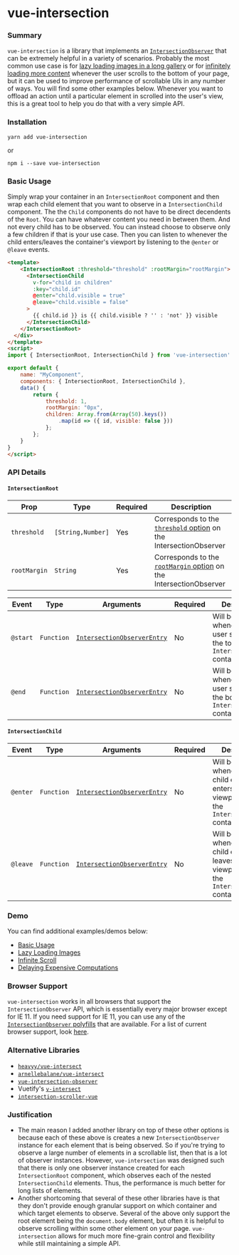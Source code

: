 # vue-intersection

### Summary

`vue-intersection` is a library that implements an [`IntersectionObserver`](https://developer.mozilla.org/en-US/docs/Web/API/Intersection_Observer_API) that can be extremely helpful in a variety of scenarios. Probably the most common use case is for [lazy loading images in a long gallery](https://codesandbox.io/s/angry-tdd-0eyq0?file=/src/App.vue) or for [infinitely loading more content](https://codesandbox.io/s/elastic-bell-9kcex?file=/src/App.vue) whenever the user scrolls to the bottom of your page, but it can be used to improve performance of scrollable UIs in any number of ways. You will find some other examples below. Whenever you want to offload an action until a particular element in scrolled into the user's view, this is a great tool to help you do that with a very simple API. 

### Installation

```
yarn add vue-intersection
```
or
```
npm i --save vue-intersection
```

### Basic Usage

Simply wrap your container in an `IntersectionRoot` component and then wrap each child element that you want to observe in a `IntersectionChild` component. The the `Child` components do not have to be direct decendents of the `Root`. You can have whatever content you need in between them. And not every child has to be observed. You can instead choose to observe only a few children if that is your use case. Then you can listen to whenever the child enters/leaves the container's viewport by listening to the `@enter` or `@leave` events.

```html
<template>
    <IntersectionRoot :threshold="threshold" :rootMargin="rootMargin">
      <IntersectionChild
        v-for="child in children"
        :key="child.id"
        @enter="child.visible = true"
        @leave="child.visible = false"
      >
        {{ child.id }} is {{ child.visible ? '' : 'not' }} visible
      </IntersectionChild>
    </IntersectionRoot>
  </div>
</template>
<script>
import { IntersectionRoot, IntersectionChild } from 'vue-intersection'

export default {
    name: "MyComponent",
    components: { IntersectionRoot, IntersectionChild },
    data() {
        return {
            threshold: 1,
            rootMargin: "0px",
            children: Array.from(Array(50).keys())
                .map(id => ({ id, visible: false }))
            };
        };
    }
}
</script>
```

### API Details

#### `IntersectionRoot`

| Prop  | Type  | Required  | Description |
|---|---|---|---|
| `threshold`  | `[String,Number]`  | Yes  | Corresponds to the [`threshold` option](https://developer.mozilla.org/en-US/docs/Web/API/Intersection_Observer_API) on the IntersectionObserver   |
| `rootMargin`  | `String`  | Yes  | Corresponds to the [`rootMargin` option](https://developer.mozilla.org/en-US/docs/Web/API/Intersection_Observer_API) on the IntersectionObserver   |

| Event  | Type  | Arguments | Required  | Description |
|---|---|---|---|---|
| `@start`  | `Function` | [`IntersectionObserverEntry`](https://developer.mozilla.org/en-US/docs/Web/API/IntersectionObserverEntry) | No  | Will be fired whenever the user scrolls to the top of the `IntersectionRoot` container |
| `@end`  | `Function` |  [`IntersectionObserverEntry`](https://developer.mozilla.org/en-US/docs/Web/API/IntersectionObserverEntry)  | No  | Will be fired whenever the user scrolls to the bottom of the `IntersectionRoot` container |

#### `IntersectionChild`

| Event  | Type | Arguments  | Required  | Description |
|---|---|---|---|---|
| `@enter`  | `Function` |  [`IntersectionObserverEntry`](https://developer.mozilla.org/en-US/docs/Web/API/IntersectionObserverEntry)  | No  | Will be fired whenever the child element enters the viewport for of the `IntersectionRoot` container |
| `@leave`  | `Function` |  [`IntersectionObserverEntry`](https://developer.mozilla.org/en-US/docs/Web/API/IntersectionObserverEntry)  | No  | Will be fired whenever the child element leaves the viewport for of the `IntersectionRoot` container |

### Demo

You can find additional examples/demos below: 

- [Basic Usage](https://codesandbox.io/s/ecstatic-liskov-bl4xm?file=/src/App.vue)
- [Lazy Loading Images](https://codesandbox.io/s/angry-tdd-0eyq0?file=/src/App.vue)
- [Infinite Scroll](https://codesandbox.io/s/elastic-bell-9kcex?file=/src/App.vue)
- [Delaying Expensive Computations](https://codesandbox.io/s/objective-yalow-eifxv?file=/src/App.vue)

### Browser Support

`vue-intersection` works in all browsers that support the `IntersectionObserver` API, which is essentially every major browser except for IE 11. If you need support for IE 11, you can use any of the [`IntersectionObserver` polyfills](https://github.com/w3c/IntersectionObserver/tree/master/polyfill) that are available. For a list of current browser support, look [here](https://developer.mozilla.org/en-US/docs/Web/API/Intersection_Observer_API#Browser_compatibility).

### Alternative Libraries

- [`heavyy/vue-intersect`](https://github.com/heavyy/vue-intersect)
- [`arnellebalane/vue-intersect`](https://github.com/arnellebalane/vue-intersect)
- [`vue-intersection-observer`](https://www.npmjs.com/package/vue-intersection-observer)
- Vuetify's [`v-intersect`](https://vuetifyjs.com/en/directives/intersect/)
- [`intersection-scroller-vue`](https://www.npmjs.com/package/intersection-scroller-vue)

### Justification

- The main reason I added another library on top of these other options is because each of these above is creates a new `IntersectionObserver` instance for each element that is being observed. So if you're trying to observe a large number of elements in a scrollable list, then that is a lot of observer instances. However, `vue-intersection` was designed such that there is only one observer instance created for each `IntersectionRoot` component, which observes each of the nested `IntersectionChild` elements. Thus, the performance is much better for long lists of elements. 
- Another shortcoming that several of these other libraries have is that they don't provide enough granular support on which container and which target elements to observe. Several of the above only support the root element being the `document.body` element, but often it is helpful to observe scrolling within some other element on your page. `vue-intersection` allows for much more fine-grain control and flexibility while still maintaining a simple API.